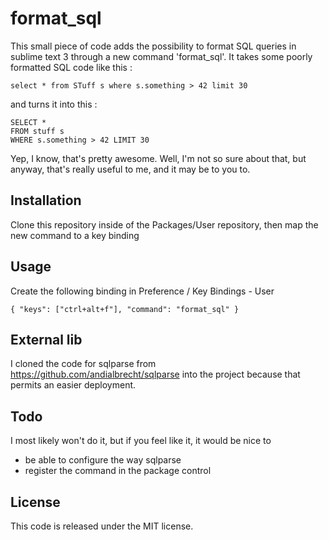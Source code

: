 # format_sql

This small piece of code adds the possibility to format SQL queries in sublime text 3 through a new command 'format_sql'. It takes some poorly formatted SQL code like this :

	select * from STuff s where s.something > 42 limit 30

and turns it into this :

	SELECT *
	FROM stuff s
	WHERE s.something > 42 LIMIT 30

Yep, I know, that's pretty awesome. Well, I'm not so sure about that, but anyway, that's really useful to me, and it may be to you to.

## Installation

Clone this repository inside of the Packages/User repository, then map the new command to a key binding

## Usage

Create the following binding in Preference / Key Bindings - User
	
	{ "keys": ["ctrl+alt+f"], "command": "format_sql" }

## External lib

I cloned the code for sqlparse from https://github.com/andialbrecht/sqlparse into the project because that permits an easier deployment.

## Todo

I most likely won't do it, but if you feel like it, it would be nice to 
- be able to configure the way sqlparse
- register the command in the package control

## License

This code is released under the MIT license.
